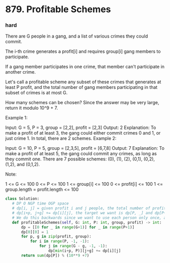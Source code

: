 # 879. Profitable Schemes
### hard
There are G people in a gang, and a list of various crimes they could commit.

The i-th crime generates a profit[i] and requires group[i] gang members to participate.

If a gang member participates in one crime, that member can't participate in another crime.

Let's call a profitable scheme any subset of these crimes that generates at least P profit, and the total number of gang members participating in that subset of crimes is at most G.

How many schemes can be chosen?  Since the answer may be very large, return it modulo 10^9 + 7.

 

Example 1:

Input: G = 5, P = 3, group = [2,2], profit = [2,3]
Output: 2
Explanation: 
To make a profit of at least 3, the gang could either commit crimes 0 and 1, or just crime 1.
In total, there are 2 schemes.
Example 2:

Input: G = 10, P = 5, group = [2,3,5], profit = [6,7,8]
Output: 7
Explanation: 
To make a profit of at least 5, the gang could commit any crimes, as long as they commit one.
There are 7 possible schemes: (0), (1), (2), (0,1), (0,2), (1,2), and (0,1,2).
 

Note:

1 <= G <= 100
0 <= P <= 100
1 <= group[i] <= 100
0 <= profit[i] <= 100
1 <= group.length = profit.length <= 100
 

 ```python
 class Solution:
    # DP O NGP time OGP space
    # dp[i, j] = given profit i and j people, the total number of profitable schemes
    # dp[i+p, j+g] += dp[i][j], the target we want is dp[P, _] and dp[P++, _]. Thus we combine all the answers to dp[P, _].
    # We do this backwards since we want to use each person only once, and don't want to update it by previous results
    def profitableSchemes(self, G: int, P: int, group, profit) -> int:
        dp = [[0 for _ in range(G+1)] for _ in range(P+1)]
        dp[0][0] = 1
        for p, g in zip(profit, group):
            for i in range(P, -1, -1):
                for j in range(G - g, -1, -1):
                    dp[min(i+p, P)][j+g] += dp[i][j]
        return sum(dp[P]) % (10**9 +7)
 ```